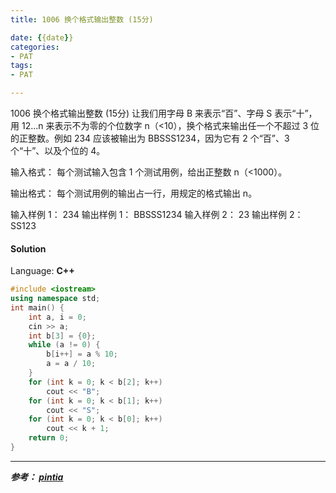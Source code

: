 ```yaml
---
title: 1006 换个格式输出整数 (15分)

date: {{date}}
categories:
- PAT
tags:
- PAT

---
```

1006 换个格式输出整数 (15分)
让我们用字母 B 来表示“百”、字母 S 表示“十”，用 12...n 来表示不为零的个位数字 n（<10），换个格式来输出任一个不超过 3 位的正整数。例如 234 应该被输出为 BBSSS1234，因为它有 2 个“百”、3 个“十”、以及个位的 4。

输入格式：
每个测试输入包含 1 个测试用例，给出正整数 n（<1000）。

输出格式：
每个测试用例的输出占一行，用规定的格式输出 n。

输入样例 1：
234
输出样例 1：
BBSSS1234
输入样例 2：
23
输出样例 2：
SS123


#### Solution

Language: **C++**

```C++
#include <iostream>
using namespace std;
int main() {
    int a, i = 0;
    cin >> a;
    int b[3] = {0};
    while (a != 0) {
        b[i++] = a % 10;
        a = a / 10;
    }
    for (int k = 0; k < b[2]; k++)
        cout << "B";
    for (int k = 0; k < b[1]; k++)
        cout << "S";
    for (int k = 0; k < b[0]; k++)
        cout << k + 1;
    return 0;
}
```

---
***参考：
[pintia](https://pintia.cn/problem-sets/994805260223102976/problems/994805318855278592)***
